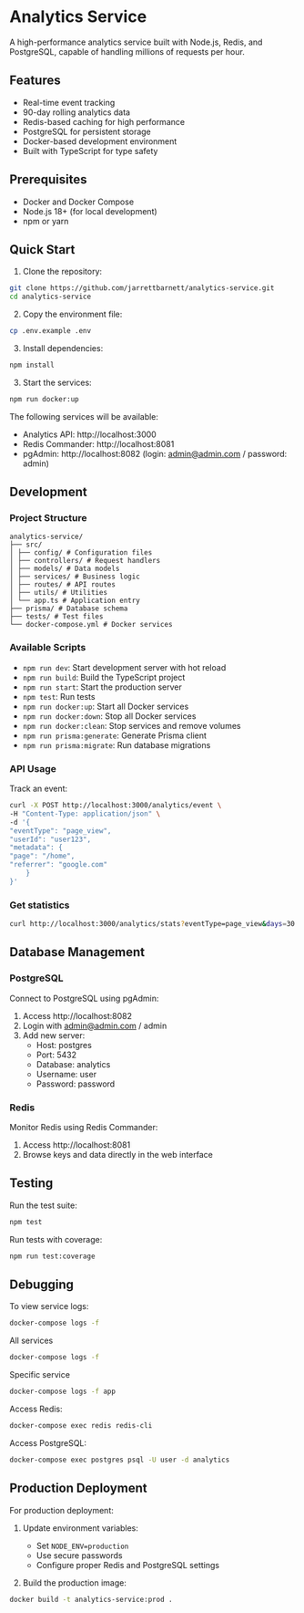 # Analytics Service

A high-performance analytics service built with Node.js, Redis, and PostgreSQL, capable of handling millions of requests per hour.

## Features

- Real-time event tracking
- 90-day rolling analytics data
- Redis-based caching for high performance
- PostgreSQL for persistent storage
- Docker-based development environment
- Built with TypeScript for type safety

## Prerequisites

- Docker and Docker Compose
- Node.js 18+ (for local development)
- npm or yarn

## Quick Start

1. Clone the repository:

```bash
git clone https://github.com/jarrettbarnett/analytics-service.git
cd analytics-service
```

2. Copy the environment file:

```bash
cp .env.example .env
```

3. Install dependencies:

```bash
npm install
```

3. Start the services:

```bash
npm run docker:up
```

The following services will be available:
- Analytics API: http://localhost:3000
- Redis Commander: http://localhost:8081
- pgAdmin: http://localhost:8082 (login: admin@admin.com / password: admin)

## Development

### Project Structure

```
analytics-service/
├── src/
│ ├── config/ # Configuration files
│ ├── controllers/ # Request handlers
│ ├── models/ # Data models
│ ├── services/ # Business logic
│ ├── routes/ # API routes
│ ├── utils/ # Utilities
│ └── app.ts # Application entry
├── prisma/ # Database schema
├── tests/ # Test files
└── docker-compose.yml # Docker services
```

### Available Scripts

- `npm run dev`: Start development server with hot reload
- `npm run build`: Build the TypeScript project
- `npm run start`: Start the production server
- `npm test`: Run tests
- `npm run docker:up`: Start all Docker services
- `npm run docker:down`: Stop all Docker services
- `npm run docker:clean`: Stop services and remove volumes
- `npm run prisma:generate`: Generate Prisma client
- `npm run prisma:migrate`: Run database migrations

### API Usage

Track an event:
```bash
curl -X POST http://localhost:3000/analytics/event \
-H "Content-Type: application/json" \
-d '{
"eventType": "page_view",
"userId": "user123",
"metadata": {
"page": "/home",
"referrer": "google.com"
    }
}'
```

### Get statistics

```bash
curl http://localhost:3000/analytics/stats?eventType=page_view&days=30
```

## Database Management

### PostgreSQL

Connect to PostgreSQL using pgAdmin:
1. Access http://localhost:8082
2. Login with admin@admin.com / admin
3. Add new server:
   - Host: postgres
   - Port: 5432
   - Database: analytics
   - Username: user
   - Password: password

### Redis

Monitor Redis using Redis Commander:
1. Access http://localhost:8081
2. Browse keys and data directly in the web interface

## Testing

Run the test suite:

```bash
npm test
```

Run tests with coverage:

```bash
npm run test:coverage
```

## Debugging

To view service logs:

```bash
docker-compose logs -f
```

All services

```bash
docker-compose logs -f
```

Specific service

```bash
docker-compose logs -f app
```

Access Redis:

```bash
docker-compose exec redis redis-cli
```

Access PostgreSQL:

```bash
docker-compose exec postgres psql -U user -d analytics
```

## Production Deployment

For production deployment:

1. Update environment variables:
   - Set `NODE_ENV=production`
   - Use secure passwords
   - Configure proper Redis and PostgreSQL settings

2. Build the production image:

```bash
docker build -t analytics-service:prod .
```
